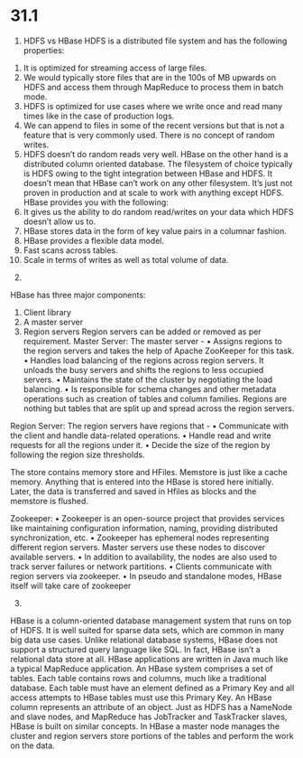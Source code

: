 # 31.1
1) HDFS vs HBase
HDFS is a distributed file system and has the following properties:
1. It is optimized for streaming access of large files. 
2. We would typically store files that are in the 100s of MB upwards on HDFS and access them through MapReduce to process them in batch mode.
3. HDFS is optimized for use cases where we write once and read many times like in the case of production logs. 
4. We can append to files in some of the recent versions but that is not a feature that is very commonly used. There is no concept of random writes.
5. HDFS doesn’t do random reads very well.
HBase on the other hand is a distributed column oriented database. 
The filesystem of choice typically is HDFS owing to the tight integration between HBase and HDFS. 
It doesn’t mean that HBase can’t work on any other filesystem. 
It’s just not proven in production and at scale to work with anything except HDFS.
HBase provides you with the following:
1. It gives us the ability to do random read/writes on your data which HDFS doesn’t allow us to.
2. HBase stores data in the form of key value pairs in a columnar fashion. 
3. HBase provides a flexible data model.
4. Fast scans across tables.
5. Scale in terms of writes as well as total volume of data.


2) 
HBase has three major components: 
1) Client library
2) A master server
3) Region servers
Region servers can be added or removed as per requirement.
Master Server:
The master server -
•	Assigns regions to the region servers and takes the help of Apache ZooKeeper for this task.
•	Handles load balancing of the regions across region servers. It unloads the busy servers and shifts the regions to less occupied servers.
•	Maintains the state of the cluster by negotiating the load balancing.
•	Is responsible for schema changes and other metadata operations such as creation of tables and column families.
Regions are nothing but tables that are split up and spread across the region servers.

Region Server:
The region servers have regions that -
•	Communicate with the client and handle data-related operations.
•	Handle read and write requests for all the regions under it.
•	Decide the size of the region by following the region size thresholds.
 
The store contains memory store and HFiles. Memstore is just like a cache memory. Anything that is entered into the HBase is stored here initially. Later, the data is transferred and saved in Hfiles as blocks and the memstore is flushed.

Zookeeper:
•	Zookeeper is an open-source project that provides services like maintaining configuration information, naming, providing distributed synchronization, etc.
•	Zookeeper has ephemeral nodes representing different region servers. Master servers use these nodes to discover available servers.
•	In addition to availability, the nodes are also used to track server failures or network partitions.
•	Clients communicate with region servers via zookeeper.
•	In pseudo and standalone modes, HBase itself will take care of zookeeper

3)
HBase is a column-oriented database management system that runs on top of HDFS.
 It is well suited for sparse data sets, which are common in many big data use cases. 
Unlike relational database systems, HBase does not support a structured query language like SQL. 
In fact, HBase isn’t a relational data store at all. 
HBase applications are written in Java much like a typical MapReduce application. 
An HBase system comprises a set of tables. 
Each table contains rows and columns, much like a traditional database. 
Each table must have an element defined as a Primary Key and all access attempts to HBase tables must use this Primary Key. 
An HBase column represents an attribute of an object.
Just as HDFS has a NameNode and slave nodes, and MapReduce has JobTracker and TaskTracker slaves, HBase is built on similar concepts.
 In HBase a master node manages the cluster and region servers store portions of the tables and perform the work on the data.
